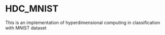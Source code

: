 # HDC_MNIST
This is an implementation of hyperdimensional computing in classification with MNIST dataset
